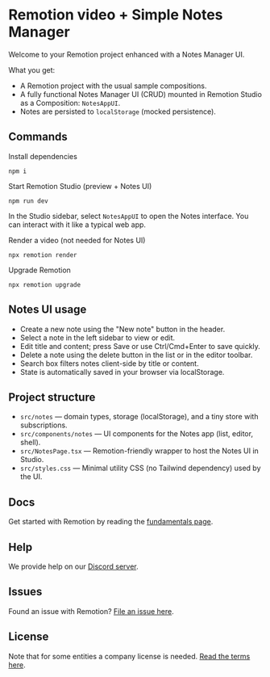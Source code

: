 # Remotion video + Simple Notes Manager

Welcome to your Remotion project enhanced with a Notes Manager UI.

What you get:
- A Remotion project with the usual sample compositions.
- A fully functional Notes Manager UI (CRUD) mounted in Remotion Studio as a Composition: `NotesAppUI`.
- Notes are persisted to `localStorage` (mocked persistence).

## Commands

Install dependencies
```console
npm i
```

Start Remotion Studio (preview + Notes UI)
```console
npm run dev
```
In the Studio sidebar, select `NotesAppUI` to open the Notes interface. You can interact with it like a typical web app.

Render a video (not needed for Notes UI)
```console
npx remotion render
```

Upgrade Remotion
```console
npx remotion upgrade
```

## Notes UI usage

- Create a new note using the "New note" button in the header.
- Select a note in the left sidebar to view or edit.
- Edit title and content; press Save or use Ctrl/Cmd+Enter to save quickly.
- Delete a note using the delete button in the list or in the editor toolbar.
- Search box filters notes client-side by title or content.
- State is automatically saved in your browser via localStorage.

## Project structure

- `src/notes` — domain types, storage (localStorage), and a tiny store with subscriptions.
- `src/components/notes` — UI components for the Notes app (list, editor, shell).
- `src/NotesPage.tsx` — Remotion-friendly wrapper to host the Notes UI in Studio.
- `src/styles.css` — Minimal utility CSS (no Tailwind dependency) used by the UI.

## Docs

Get started with Remotion by reading the [fundamentals page](https://www.remotion.dev/docs/the-fundamentals).

## Help

We provide help on our [Discord server](https://discord.gg/6VzzNDwUwV).

## Issues

Found an issue with Remotion? [File an issue here](https://github.com/remotion-dev/remotion/issues/new).

## License

Note that for some entities a company license is needed. [Read the terms here](https://github.com/remotion-dev/remotion/blob/main/LICENSE.md).
